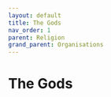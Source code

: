 ```yaml
---
layout: default
title: The Gods
nav_order: 1
parent: Religion
grand_parent: Organisations
---
```


# The Gods
